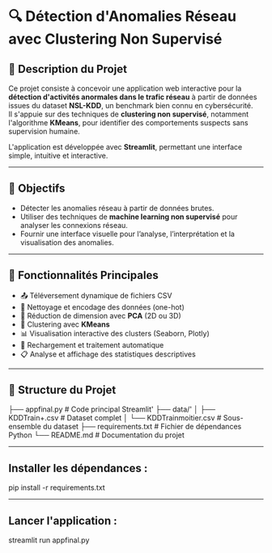 # 🔍 Détection d'Anomalies Réseau avec Clustering Non Supervisé

## 📘 Description du Projet

Ce projet consiste à concevoir une application web interactive pour la **détection d'activités anormales dans le trafic réseau** à partir de données issues du dataset **NSL-KDD**, un benchmark bien connu en cybersécurité.  
Il s'appuie sur des techniques de **clustering non supervisé**, notamment l'algorithme **KMeans**, pour identifier des comportements suspects sans supervision humaine.

L'application est développée avec **Streamlit**, permettant une interface simple, intuitive et interactive.

---

## 🧠 Objectifs

- Détecter les anomalies réseau à partir de données brutes.
- Utiliser des techniques de **machine learning non supervisé** pour analyser les connexions réseau.
- Fournir une interface visuelle pour l’analyse, l’interprétation et la visualisation des anomalies.

---

## 🎯 Fonctionnalités Principales

- 📤 Téléversement dynamique de fichiers CSV
- 🔧 Nettoyage et encodage des données (one-hot)
- 🔽 Réduction de dimension avec **PCA** (2D ou 3D)
- 🤖 Clustering avec **KMeans**
- 📊 Visualisation interactive des clusters (Seaborn, Plotly)
- 🔁 Rechargement et traitement automatique
- 📋 Analyse et affichage des statistiques descriptives

---
## 📂 Structure du Projet


├── appfinal.py # Code principal Streamlit'
├── data/'
│ ├── KDDTrain+.csv # Dataset complet
│ └── KDDTrainmoitier.csv # Sous-ensemble du dataset
├── requirements.txt # Fichier de dépendances Python
└── README.md # Documentation du projet

---

## Installer les dépendances :

pip install -r requirements.txt


---

## Lancer l'application :

streamlit run appfinal.py
